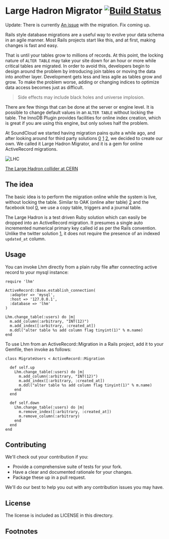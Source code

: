 # Large Hadron Migrator [![Build Status](https://secure.travis-ci.org/soundcloud/large-hadron-migrator.png)](http://travis-ci.org/soundcloud/large-hadron-migrator)

Update: There is currently [An issue](https://github.com/soundcloud/large-hadron-migrator/issues/11) with the migration. Fix coming up.

Rails style database migrations are a useful way to evolve your data schema in
an agile manner. Most Rails projects start like this, and at first, making
changes is fast and easy.

That is until your tables grow to millions of records. At this point, the
locking nature of `ALTER TABLE` may take your site down for an hour or more
while critical tables are migrated. In order to avoid this, developers begin
to design around the problem by introducing join tables or moving the data
into another layer. Development gets less and less agile as tables grow and
grow. To make the problem worse, adding or changing indices to optimize data
access becomes just as difficult.

> Side effects may include black holes and universe implosion.

There are few things that can be done at the server or engine level. It is
possible to change default values in an `ALTER TABLE` without locking the
table. The InnoDB Plugin provides facilities for online index creation, which
is great if you are using this engine, but only solves half the problem.

At SoundCloud we started having migration pains quite a while ago, and after
looking around for third party solutions [0] [1] [2], we decided to create our
own. We called it Large Hadron Migrator, and it is a gem for online
ActiveRecord migrations.

![LHC](http://farm4.static.flickr.com/3093/2844971993_17f2ddf2a8_z.jpg)

[The Large Hadron collider at CERN](http://en.wikipedia.org/wiki/Large_Hadron_Collider)

## The idea

The basic idea is to perform the migration online while the system is live,
without locking the table. Similar to OAK (online alter table) [2] and the
facebook tool [0], we use a copy table, triggers and a journal table.

The Large Hadron is a test driven Ruby solution which can easily be dropped
into an ActiveRecord migration. It presumes a single auto incremented
numerical primary key called id as per the Rails convention. Unlike the
twitter solution [1], it does not require the presence of an indexed
`updated_at` column.

## Usage

You can invoke Lhm directly from a plain ruby file after connecting active
record to your mysql instance:

    require 'lhm'

    ActiveRecord::Base.establish_connection(
      :adapter => 'mysql',
      :host => '127.0.0.1',
      :database => 'lhm'
    )

    Lhm.change_table(:users) do |m|
      m.add_column(:arbitrary, "INT(12)")
      m.add_index([:arbitrary, :created_at])
      m.ddl("alter table %s add column flag tinyint(1)" % m.name)
    end

To use Lhm from an ActiveRecord::Migration in a Rails project, add it to your
Gemfile, then invoke as follows:

    class MigrateUsers < ActiveRecord::Migration

      def self.up
        Lhm.change_table(:users) do |m|
          m.add_column(:arbitrary, "INT(12)")
          m.add_index([:arbitrary, :created_at])
          m.ddl("alter table %s add column flag tinyint(1)" % m.name)
        end
      end

      def self.down
        Lhm.change_table(:users) do |m|
          m.remove_index([:arbitrary, :created_at])
          m.remove_column(:arbitrary)
        end
      end
    end

## Contributing

We'll check out your contribution if you:

- Provide a comprehensive suite of tests for your fork.
- Have a clear and documented rationale for your changes.
- Package these up in a pull request.

We'll do our best to help you out with any contribution issues you may have.

## License

The license is included as LICENSE in this directory.

## Footnotes

[0]: http://www.facebook.com/note.php?note\_id=430801045932 "Facebook"
[1]: https://github.com/freels/table\_migrator "Twitter"
[2]: http://openarkkit.googlecode.com "OAK online alter table"

